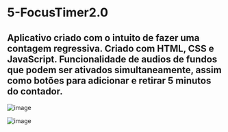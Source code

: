 # 5-FocusTimer2.0

<h2>Aplicativo criado com o intuito de fazer uma contagem regressiva. Criado com HTML, CSS e JavaScript. Funcionalidade de audios de fundos que podem ser ativados simultaneamente, assim como botões para adicionar e retirar 5 minutos do contador.</h2>

 
![image](https://github.com/mviniciussb/Focus-Timer-2.0/assets/108037526/024ffd88-f58d-472d-a476-09b16f850478)

![image](https://github.com/mviniciussb/Focus-Timer-2.0/assets/108037526/0427a866-db4e-4943-9fdb-74bd1078ebde)
